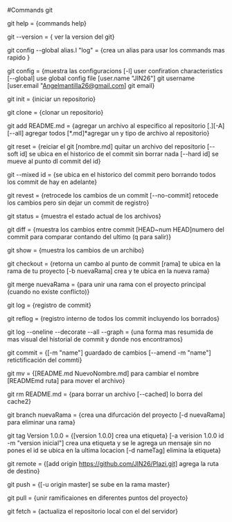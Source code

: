 #Commands git

git help =
  {commands help}

git --version =
  { ver la version del git}

git config --global alias.l "log" =
  {crea un alias para usar los
	commands mas rapido }

git config =
  {muestra las configuracions
  [-l] user confiration characteristics
  [--global] use global config file
  [user.name "JIN26"] git username
  [user.email "Angelmantilla26@gmail.com]
  git email}

git init =
  {iniciar un repositorio}

git clone =
  {clonar un repositorio}

git add README.md =
  {agregar un archivo al especifico
  al repositorio
  [.][-A][--all] agregar todos
  [*.md]*agregar un y tipo de
  archivo al repositorio}

git reset =
  {reiciar el git
  [nombre.md] quitar un archivo del repositorio
  [--soft id] se ubica en el historico
  de el commit sin borrar nada
  [--hard id] se mueve al punto dl commit del id}

git --mixed id =
  {se ubica en el historico del commit pero
  borrando todos los commit de hay en adelante}

git revest =
  {retrocede los cambios de un commit
  [--no-commit] retocede los cambios pero sin
  dejar un commit de registro}

git status =
  {muestra el estado actual de los archivos}

git diff =
  {muestra los cambios entre commit
  [HEAD~num HEAD]numero del commit para
  comparar contando del ultimo (q para salir)}

git show =
  {muestra los cambios de un archibo}

git checkout =
  {retorna un cambo al punto de commit
  [rama] te ubica en la rama de tu proyecto
  [-b nuevaRama] crea y te ubica en la nueva rama}

git merge nuevaRama =
  {para unir una rama con el proyecto principal
  (cuando no existe conflicto)}

git log =
  {registro de commit}

git reflog =
  {registro interno de todos los
  commit incluyendo los borrados}

git log --oneline --decorate --all --graph =
  {una forma mas resumida de mas visual del
  historial de commit y donde nos encontramos}

git commit =
  {[-m "name"] guardado de cambios
  [--amend -m "name"] retictificación del commti}

git mv =
  {[README.md NuevoNombre.md]
  para cambiar el nombre
  [READMEmd ruta] para mover el archivo}

git rm README.md =
  {para borrar un archivo
  [--cached] lo borra del cache2}

git branch nuevaRama =
  {crea una difurcación del proyecto
  [-d nuevaRama] para eliminar una rama}

git tag Version 1.0.0 =
  {[version 1.0.0] crea una etiqueta}
  [-a verision 1.0.0 id -m "version inicial"]
  crea una etiqueta y se le agrega un mensaje sin
  no pones el id se ubica en la ultima locacion
  [-d nameTag] elimina la etiqueta}

git remote =
  {[add origin https://github.com/JIN26/Plazi.git]
  agrega la ruta de destino}

git push =
  {[-u origin master] se sube en la rama master}

git pull =
  {unir ramificaiones en diferentes 
  puntos del proyecto}

git fetch =
  {actualiza el repositorio local 
  con el del servidor}
